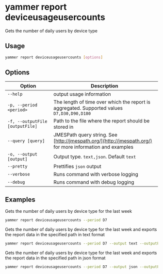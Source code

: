 # yammer report deviceusageusercounts

Gets the number of daily users by device type

## Usage

```sh
yammer report deviceusageusercounts [options]
```

## Options

Option|Description
------|-----------
`--help`|output usage information
`-p, --period <period>`|The length of time over which the report is aggregated. Supported values `D7,D30,D90,D180`
`-f, --outputFile [outputFile]`|Path to the file where the report should be stored in
`--query [query]`|JMESPath query string. See [http://jmespath.org/](http://jmespath.org/) for more information and examples
`-o, --output [output]`|Output type. `text,json`. Default `text`
`--pretty`|Prettifies `json` output
`--verbose`|Runs command with verbose logging
`--debug`|Runs command with debug logging

## Examples

Gets the number of daily users by device type for the last week

```sh
yammer report deviceusageusercounts --period D7
```

Gets the number of daily users by device type for the last week and exports the report data in the specified path in text format

```sh
yammer report deviceusageusercounts --period D7 --output text --outputFile "deviceusageusercounts.txt"
```

Gets the number of daily users by device type for the last week and exports the report data in the specified path in json format

```sh
yammer report deviceusageusercounts --period D7 --output json --outputFile "deviceusageusercounts.json"
```
